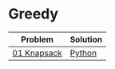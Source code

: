 # Greedy

|Problem|Solution|
|-|-|
|[01 Knapsack](https://www.c-sharpcorner.com/article/01-knapsack-problem-by-using-greedy-method/)|[Python](./01_knapsack.py)|